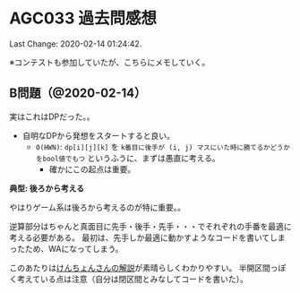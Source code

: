 # AGC033 過去問感想

Last Change: 2020-02-14 01:24:42.

※コンテストも参加していたが、こちらにメモしていく。

## B問題（@2020-02-14）

実はこれはDPだった。。

- 自明なDPから発想をスタートすると良い。
  - `O(HWN)`: `dp[i][j][k]` を `k番目に後手が (i, j) マスにいた時に勝てるかどうかをbool値でもつ` というふうに、まずは愚直に考える。
    - 確かにこの起点は重要。

**典型: 後ろから考える**

やはりゲーム系は後ろから考えるのが特に重要。。

逆算部分はちゃんと真面目に先手・後手・先手・・・でそれぞれの手番を最適に考える必要がある。
最初は、先手しか最適に動かすようなコードを書いてしまったため、WAになってしまう。

このあたりは[けんちょんさんの解説](http://drken1215.hatenablog.com/entry/2019/05/07/000200)が素晴らしくわかりやすい。
半開区間っぽく考えている点は注意（自分は閉区間とみなしてコードを書いた）。

